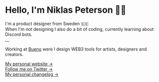 # Hello, I'm Niklas Peterson 👋🏽
I'm a product designer from Sweden 🇸🇪<br/>
When I'm not designing I also do a bit of coding, currently learning about Discord bots.<br />
__

Working at [Bueno](https://bueno.art/) were I design WEB3 tools for artists, designers and creators.<br />

[My personal website &rarr;](https://niklaspeterson.com/) <br />
[Follow me on Twitter &rarr;](https://twitter.com/niklas_peterson) <br />
[My personal changelog &rarr;](https://changelog.niklaspeterson.com) <br />

<!--
![Niklas's github stats](https://github-readme-stats.vercel.app/api?username=NiklasPeterson&show_icons=true) 
![top-lang](https://github-readme-stats.vercel.app/api/top-langs/?username=NiklasPeterson&layout=compact)
-->